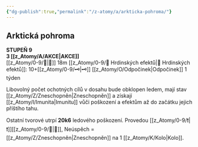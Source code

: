 ```yaml
---
{"dg-publish":true,"permalink":"/z-atomy/a/arkticka-pohroma/"}
---
```


## Arktická pohroma
**STUPEŇ 9**  
**3 [[z_Atomy/A/AKCE\|AKCE]]**  
[[z_Atomy/0-9/🫱\|🫱]] 18m
[[z_Atomy/0-9/📶 Hrdinských efektů\|📶 Hrdinských efektů]]: 10+[[z_Atomy/0-9/🗝\|🗝]]
[[z_Atomy/O/Odpočinek\|Odpočinek]] 1 týden

Libovolný počet ochotných cílů v dosahu bude obklopen ledem, mají stav [[z_Atomy/Z/Zneschopněn\|Zneschopněn]] a získají [[z_Atomy/I/Imunita\|Imunitu]] vůči poškození a efektům až do začátku jejich příštího tahu. 

Ostatní tvorové utrpí **20k6** ledového poškození.
Provedou [[z_Atomy/0-9/❗\|❗]][[z_Atomy/0-9/💪\|💪]], Neúspěch = [[z_Atomy/Z/Zneschopněn\|Zneschopněn]] na 1 [[z_Atomy/K/Kolo\|Kolo]].